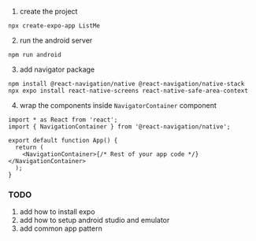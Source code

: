 1. create the project

```
npx create-expo-app ListMe
```

2. run the android server

```
npm run android
```

3. add navigator package

```
npm install @react-navigation/native @react-navigation/native-stack
npx expo install react-native-screens react-native-safe-area-context

```

4. wrap the components inside `NavigatorContainer` component

```
import * as React from 'react';
import { NavigationContainer } from '@react-navigation/native';

export default function App() {
  return (
    <NavigationContainer>{/* Rest of your app code */}</NavigationContainer>
  );
}
```


### TODO

1. add how to install expo
2. add how to setup android studio and emulator
3. add common app pattern